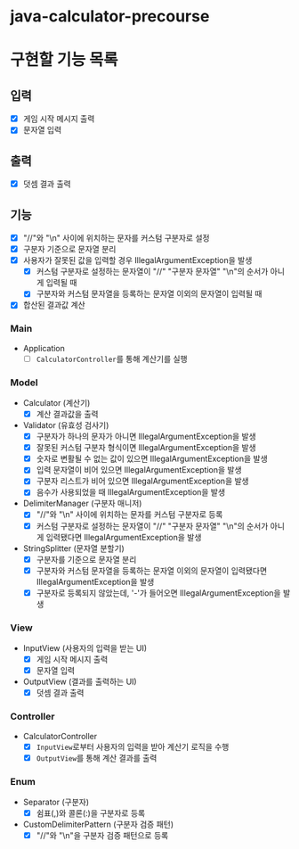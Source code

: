 # java-calculator-precourse

# 구현할 기능 목록

## 입력

- [X] 게임 시작 메시지 출력
- [X] 문자열 입력

## 출력

- [X] 덧셈 결과 출력

## 기능

- [X] "//"와 "\n" 사이에 위치하는 문자를 커스텀 구분자로 설정
- [X] 구분자 기준으로 문자열 분리
- [X] 사용자가 잘못된 값을 입력할 경우 IllegalArgumentException을 발생
    - [X] 커스텀 구분자로 설정하는 문자열이 "//" "구분자 문자열" "\n"의 순서가 아니게 입력될 때
    - [X] 구분자와 커스텀 문자열을 등록하는 문자열 이외의 문자열이 입력될 때
- [X] 합산된 결과값 계산

### Main

- Application
    - [ ] `CalculatorController`를 통해 계산기를 실행

### Model

- Calculator (계산기)
    - [X] 계산 결과값을 출력
- Validator (유효성 검사기)
    - [X] 구분자가 하나의 문자가 아니면 IllegalArgumentException을 발생
    - [X] 잘못된 커스텀 구분자 형식이면 IllegalArgumentException을 발생
    - [X] 숫자로 변활될 수 없는 값이 있으면 IllegalArgumentException을 발생
    - [X] 입력 문자열이 비어 있으면 IllegalArgumentException을 발생
    - [X] 구분자 리스트가 비어 있으면 IllegalArgumentException을 발생
    - [X] 음수가 사용되었을 때 IllegalArgumentException을 발생
- DelimiterManager (구분자 매니저)
    - [X] "//"와 "\n" 사이에 위치하는 문자를 커스텀 구분자로 등록
    - [X] 커스텀 구분자로 설정하는 문자열이 "//" "구분자 문자열" "\n"의 순서가 아니게 입력됐다면 IllegalArgumentException을 발생
- StringSplitter (문자열 분할기)
    - [X] 구분자를 기준으로 문자열 분리
    - [X] 구분자와 커스텀 문자열을 등록하는 문자열 이외의 문자열이 입력됐다면 IllegalArgumentException을 발생
    - [X] 구분자로 등록되지 않았는데, '-'가 들어오면 IllegalArgumentException을 발생

### View

- InputView (사용자의 입력을 받는 UI)
    - [X] 게임 시작 메시지 출력
    - [X] 문자열 입력
- OutputView (결과를 출력하는 UI)
    - [X] 덧셈 결과 출력

### Controller

- CalculatorController
    - [X] `InputView`로부터 사용자의 입력을 받아 계산기 로직을 수행
    - [X] `OutputView`를 통해 계산 결과를 출력

### Enum

- Separator (구분자)
    - [X] 쉼표(,)와 콜론(:)을 구분자로 등록
- CustomDelimiterPattern (구분자 검증 패턴)
    - [X] "//"와 "\n"을 구분자 검증 패턴으로 등록